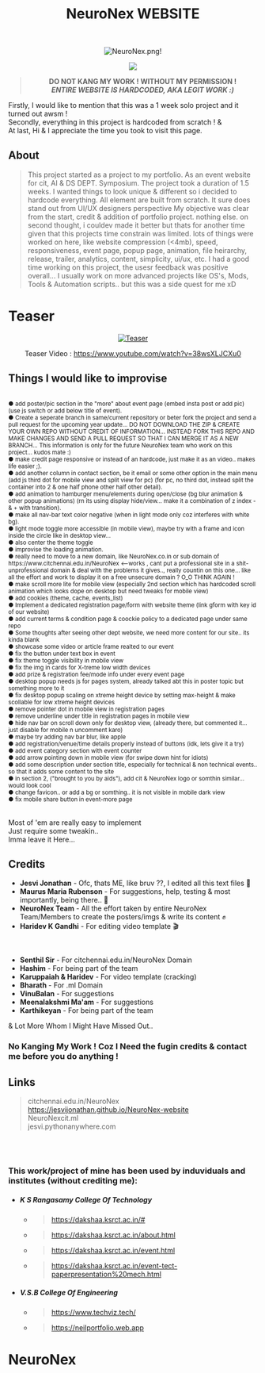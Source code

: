 


<div align="center">

  
# NeuroNex WEBSITE
</div>

<br>
<div align="center">
  
![NeuroNex.png!](https://jesvijonathan.github.io/NeuroNex-website/NeuroNex_web.png "NeuroNex")

![](https://komarev.com/ghpvc/?username=jesvijonathan)

> **DO NOT KANG MY WORK ! WITHOUT MY PERMISSION !** <br>
> <em>**ENTIRE WEBSITE IS HARDCODED, AKA LEGIT WORK :)**</em>
</div>
  
  
Firstly, I would like to mention that this was a 1 week solo project and it turned out awsm ! <br>
Secondly, everything in this project is hardcoded from scratch ! & <br>
At last, Hi & I appreciate the time you took to visit this page.<br>


## About
>This project started as a project to my portfolio.
>As an event website for cit, AI & DS DEPT. Symposium.
>The project took a duration of 1.5 weeks.
>I wanted things to look unique & different so i decided to hardcode everything.
>All element are built from scratch.
>It sure does stand out from UI/UX designers perspective
>My objective was clear from the start, credit & addition of portfolio project. nothing else.
>on second thought, i couldev made it better but thats for another time given that this projects time constrain was limited.
>lots of things were worked on here, like website compression (<4mb), speed, responsiveness, event page, popup page, animation, file heirarchy, release, trailer, analytics, content, simplicity, ui/ux, etc.
>I had a good time working on this project, the usesr feedback was positive overall...
>I usually work on more advanced projects like OS's, Mods, Tools & Automation scripts.. but this was a side quest for me xD

# Teaser

<div align="center">
  
[![Teaser](https://img.youtube.com/vi/38wsXLJCXu0/0.jpg)](https://www.youtube.com/watch?v=38wsXLJCXu0)

Teaser Video : https://www.youtube.com/watch?v=38wsXLJCXu0
</div>

## Things I would like to improvise  
<sub>
<br>  ● add poster/pic section in the "more" about event page (embed insta post or add pic) (use js switch or add below title of event).
<br>  ● Create a seperate branch in same/current repository or beter fork the project and send a pull request for the upcoming year update... DO NOT DOWNLOAD THE ZIP & CREATE YOUR OWN REPO WITHOUT CREDIT OF INFORMATION... INSTEAD FORK THIS REPO AND MAKE CHANGES AND SEND A PULL REQUEST SO THAT I CAN MERGE IT AS A NEW BRANCH... This information is only for the future NeuroNex team who work on this project... kudos mate :)
<br>  ● make credit page responsive or instead of an hardcode, just make it as an video.. makes life easier ;).
<br>  ● add another column in contact section, be it email or some other option in the main menu (add js third dot for mobile view and split view for pc) (for pc, no third dot, instead split the container into 2 & one half phone other half other detail).
<br>  ● add animation to hamburger menu/elements during open/close (bg blur animation & other popup animations) (rn its using display hide/view... make it a combination of z index - & + with transition).
<br>  ● make all nav-bar text color negative (when in light mode only coz interferes with white bg).
<br>  ● light mode toggle more accessible (in mobile view), maybe try with a frame and icon inside the circle like in desktop view... 
<br>  ● also center the theme toggle 
<br>  ● improvise the loading animation.
<br>  ● really need to move to a new domain, like NeuroNex.co.in or sub domain of https://www.citchennai.edu.in/NeuroNex <--works , cant put a professional site in a shit-unprofessional domain & deal with the problems it gives.., really countin on this one... like all the effort and work to display it on a free unsecure domain ? O_O THINK AGAIN !
<br>  ● make scroll more lite for mobile view (especially 2nd section which has hardcoded scroll animation which looks dope on desktop but need tweaks for mobile view)
<br>  ● add cookies (theme, cache, events_list)
<br>  ● Implement a dedicated registration page/form with website theme (link gform with key id of our website)
<br>  ● add current terms & condition page & coockie policy to a dedicated page under same repo
<br>  ● Some thoughts after seeing other dept website, we need more content for our site.. its kinda blank
<br>  ● showcase some video or article frame realted to our event
<br>  ● fix the button under text box in event
<br>  ● fix theme toggle visibility in mobile view
<br>  ● fix the img in cards for X-treme low width devices
<br>  ● add prize & registration fee/mode info under every event page
<br>  ● desktop popup needs js for pages system, already talked abt this in poster topic but something more to it
<br>  ● fix desktop popup scaling on xtreme height device by setting max-height & make scollable for low xtreme height devices
<br>  ● remove pointer dot in mobile view in registration pages
<br>  ● remove underline under title in registration pages in mobile view
<br>  ● hide nav bar on scroll down only for desktop view, (already there, but commented it... just disable for mobile n uncomment karo)
<br>  ● maybe try adding nav bar blur, like apple
<br>  ● add registration/venue/time details properly instead of buttons (idk, lets give it a try)
<br>  ● add event category section with event counter 
<br>  ● add arrow pointing down in mobile view (for swipe down hint for idiots)
<br>  ● add some description under section title, especially for technical & non technical events.. so that it adds some content to the site
<br>  ● in section 2, ("brought to you by aids"), add cit & NeuroNex logo or somthin similar... would look cool
<br>  ● change favicon.. or add a bg or somthing.. it is not visible in mobile dark view
<br>  ● fix mobile share button in event-more page
</sub><br><br>
                                                                                                                      


Most of 'em are really easy to implement<br>
Just require some tweakin..<br>
Imma leave it Here...<br>


## Credits

  - **Jesvi Jonathan** - Ofc, thats ME, like bruv ??, I edited all this text files 👀 
  - **Maurus Maria Rubenson** - For suggestions, help, testing & most importantly, being there.. 🗿
  - **NeuroNex Team** - All the effort taken by entire NeuroNex Team/Members to create the posters/imgs & write its content ✊
  - **Haridev K Gandhi** - For editing video template 🎬
<br>

  - **Senthil Sir** - For citchennai.edu.in/NeuroNex Domain
  - **Hashim** - For being part of the team
  - **Karuppaiah & Haridev** - For video template (cracking)
  - **Bharath** - For .ml Domain
  - **VinuBalan** - For suggestions
  - **Meenalakshmi Ma'am** - For suggestions<br>
  - **Karthikeyan** - For being part of the team

& Lot More Whom I Might Have Missed Out..


### No Kanging My Work ! Coz I Need the fugin credits & contact me before you do anything !

## Links
>citchennai.edu.in/NeuroNex<br>
>https://jesvijonathan.github.io/NeuroNex-website<br>
>NeuroNexcit.ml<br>
>jesvi.pythonanywhere.com<br>

 <br><br>
### This work/project of mine has been used by induviduals and institutes (without crediting me):

- ##### K S Rangasamy College Of Technology
  - >https://dakshaa.ksrct.ac.in/#
  - >https://dakshaa.ksrct.ac.in/about.html
  - >https://dakshaa.ksrct.ac.in/event.html
  - >https://dakshaa.ksrct.ac.in/event-tect-paperpresentation%20mech.html

- ##### V.S.B College Of Engineering
  - >https://www.techviz.tech/ 

  - >https://neilportfolio.web.app
# NeuroNex
